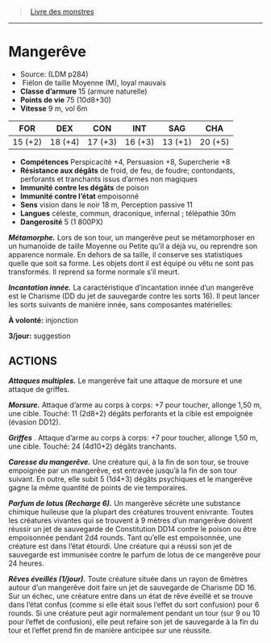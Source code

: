 ﻿> [Livre des monstres](tome_of_beasts.md)

---

# Mangerêve

- Source: (LDM p284)
-  Fiélon de taille Moyenne (M), loyal mauvais
- **Classe d’armure** 15 (armure naturelle)
- **Points de vie** 75 (10d8+30)
- **Vitesse** 9 m, vol 6m

|FOR|DEX|CON|INT|SAG|CHA|
|---|---|---|---|---|---|
|15 (+2)|18 (+4)|17 (+3)|16 (+3)|13 (+1)|20 (+5)|

- **Compétences** Perspicacité +4, Persuasion +8, Supercherie +8
- **Résistance aux dégâts** de froid, de feu, de foudre; contondants, perforants et tranchants issus d’armes non magiques
- **Immunité contre les dégâts** de poison
- **Immunité contre l’état** empoisonné
- **Sens** vision dans le noir 18 m, Perception passive 11
- **Langues** céleste, commun, draconique, infernal ; télépathie 30m
- **Dangerosité** 5 (1 800PX)

**_Métamorphe._** Lors de son tour, un mangerêve peut se métamorphoser en un humanoïde de taille Moyenne ou Petite qu’il a déjà vu, ou reprendre son apparence normale. En dehors de sa taille, il conserve ses statistiques quelle que soit sa forme. Les objets dont il est équipé ou vêtu ne sont pas transformés. Il reprend sa forme normale s’il meurt.

**_Incantation innée._** La caractéristique d’incantation innée d’un mangerêve est le Charisme (DD du jet de sauvegarde contre les sorts 16). Il peut lancer les sorts suivants de manière innée, sans composantes matérielles:

**À volonté:** injonction

**3/jour:** suggestion

## ACTIONS

**_Attaques multiples._** Le mangerêve fait une attaque de morsure et une attaque de griffes.

**_Morsure._** Attaque d’arme au corps à corps: +7 pour toucher, allonge 1,50 m, une cible. Touché: 11 (2d8+2) dégâts perforants et la cible est empoignée (évasion DD12).

**_Griffes_** . Attaque d’arme au corps à corps: +7 pour toucher, allonge 1,50 m, une cible. Touché: 24 (4d10+2) dégâts tranchants.

**_Caresse du mangerêve._** Une créature qui, à la fin de son tour, se trouve empoignée par un mangerêve, est entravée jusqu’à la fin de son tour suivant. En outre, elle subit 5 (1d4+3) dégâts psychiques et le mangerêve gagne la même quantité de points de vie temporaires.

**_Parfum de lotus (Recharge 6)._** Un mangerêve sécrète une substance chimique huileuse que la plupart des créatures trouvent enivrante. Toutes les créatures vivantes qui se trouvent à 9 mètres d’un mangerêve doivent réussir un jet de sauvegarde de Constitution DD14 contre le poison ou être empoisonnée pendant 2d4 rounds. Tant qu’elle est empoisonnée, une créature est dans l’état étourdi. Une créature qui a réussi son jet de sauvegarde est immunisée contre le parfum de lotus de ce mangerêve pour 24 heures.

**_Rêves éveillés (1/jour)._** Toute créature située dans un rayon de 6mètres autour d’un mangerêve doit faire un jet de sauvegarde de Charisme DD 16. Sur un échec, une créature entre dans un état de rêve éveillé et se trouve dans l’état confus (comme si elle était sous l’effet du sort confusion) pour 6 rounds. Si une créature peut agir normalement pendant un tour (sur 9 ou 10 pour l’effet de confusion), elle peut refaire son jet de sauvegarde à la fin du tour et l’effet prend fin de manière anticipée sur une réussite.

